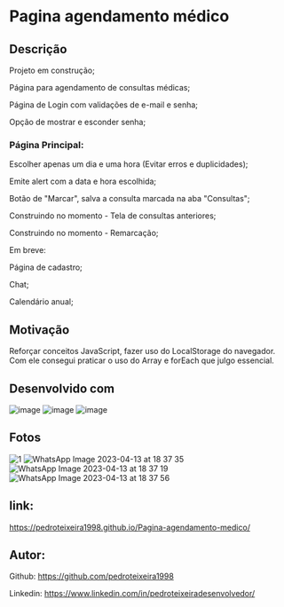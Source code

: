 # Pagina agendamento médico

## Descrição 

Projeto em construção;

Página para agendamento de consultas médicas;

Página de Login com validações de e-mail e senha;

Opção de mostrar e esconder senha;

### Página Principal:

Escolher apenas um dia e uma hora (Evitar erros e duplicidades);

Emite alert com a data e hora escolhida;

Botão de "Marcar", salva a consulta marcada na aba "Consultas";

Construindo no momento - Tela de consultas anteriores;

Construindo no momento - Remarcação;

Em breve:

Página de cadastro;

Chat; 

Calendário anual;

## Motivação

Reforçar conceitos JavaScript, fazer uso do LocalStorage do navegador. Com ele consegui praticar o uso do Array e forEach que julgo essencial. 

## Desenvolvido com

![image](https://user-images.githubusercontent.com/124098830/228688209-dddcd457-c70b-4673-9a37-094e14a0b09e.png)
![image](https://user-images.githubusercontent.com/124098830/228688219-325fcbc4-a36f-41e5-a60e-dafe0045e6e4.png)
![image](https://user-images.githubusercontent.com/124098830/228688228-296088c5-7637-4f55-acd4-dfd2606ce9f5.png)

## Fotos

![1](https://user-images.githubusercontent.com/124098830/230467770-12e76a3e-2b46-477e-912a-7bf394de1c60.jpeg)
![WhatsApp Image 2023-04-13 at 18 37 35](https://user-images.githubusercontent.com/124098830/231888709-37a5a3f6-3387-4aaf-b88b-3db113a53196.jpeg)
![WhatsApp Image 2023-04-13 at 18 37 19](https://user-images.githubusercontent.com/124098830/231888718-daed39e3-6747-4195-9742-d3e5e9c41c89.jpeg)
![WhatsApp Image 2023-04-13 at 18 37 56](https://user-images.githubusercontent.com/124098830/231888704-2654cffc-beaa-4f11-88c3-466cc523093b.jpeg)

## link: 

https://pedroteixeira1998.github.io/Pagina-agendamento-medico/

## Autor:

Github: https://github.com/pedroteixeira1998

Linkedin: https://www.linkedin.com/in/pedroteixeiradesenvolvedor/
